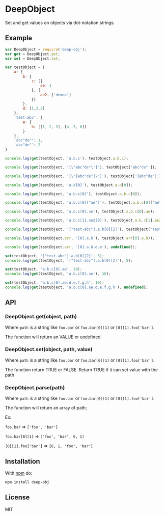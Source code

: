 # DeepObject

Set and get values on objects via dot-notation strings.

## Example

```js
var DeepObject = require('deep-obj');
var get = DeepObject.get;
var set = DeepObject.set;

var testObject = {
	a: {
		b: {
			c: [{
				ae: 1
			}, {
				ae2: ['demoo']
			}]
		},
		d: [1,2,3]
	},
	'test-abc': {
		a: {
			b: [[1, 2, 3], [4, 5, 6]]
		}
	},
	'abc"de"': 1,
	'abc"de"': 2
}

console.log(get(testObject, 'a.b.c'), testObject.a.b.c);

console.log(get(testObject, '[\'abc"de"\']'), testObject['abc"de"']);

console.log(get(testObject, '[\'[abc"de"]\']'), testObject['[abc"de"]']);

console.log(get(testObject, 'a.d[0]'), testObject.a.d[0]);

console.log(get(testObject, 'a.b.c[0]'), testObject.a.b.c[0]);

console.log(get(testObject, 'a.b.c[0]["ae"]'), testObject.a.b.c[0]["ae"]);

console.log(get(testObject, 'a.b.c[0].ae'), testObject.a.b.c[0].ae);

console.log(get(testObject, 'a.b.c[1].ae2[0]'), testObject.a.b.c[1].ae2[0]);

console.log(get(testObject, '["test-abc"].a.b[0][2]'), testObject["test-abc"].a.b[0][2]);

console.log(get(testObject.arr, '[0].a.b'), testObject.arr[0].a.b));

console.log(get(testObject.arr, '[0].a.b.d.e'), undefined));

set(testObject, '["test-abc"].a.b[0][2]', 5);
console.log(get(testObject, '["test-abc"].a.b[0][2]'), 5);

set(testObject, 'a.b.c[0].ae', 10);
console.log(get(testObject, 'a.b.c[0].ae'), 10);

set(testObject, 'a.b.c[0].ae.d.e.f.g.h', 10);
console.log(get(testObject, 'a.b.c[0].ae.d.e.f.g.h'), undefined);

```

## API

### DeepObject.get(object, path)

Where `path` is a string like `foo.bar` or `foo.bar[0][1]` or `[0][1].foo['bar']`.

The function will return an VALUE or undefined

### DeepObject.set(object, path, value)

Where `path` is a string like `foo.bar` or `foo.bar[0][1]` or `[0][1].foo['bar']`.

The function return TRUE or FALSE. Return TRUE if it can set value with the path

### DeepObject.parse(path)
Where `path` is a string like `foo.bar` or `foo.bar[0][1]` or `[0][1].foo['bar']`.

The function will return an array of path;

Ex:

`foo.bar` => `['foo', 'bar']`

`foo.bar[0][1]` => `['foo', 'bar', 0, 1]` 

`[0][1].foo['bar']` => `[0, 1, 'foo', 'bar']`

## Installation

With [npm](https://npmjs.org) do:

```bash
npm install deep-obj
```

## License

MIT